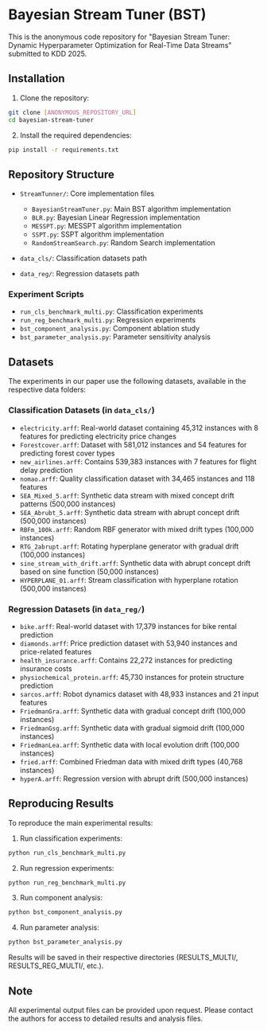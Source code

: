# Bayesian Stream Tuner (BST)

This is the anonymous code repository for "Bayesian Stream Tuner: Dynamic Hyperparameter Optimization for Real-Time Data Streams" submitted to KDD 2025.

## Installation

1. Clone the repository:
```bash
git clone [ANONYMOUS_REPOSITORY_URL]
cd bayesian-stream-tuner
```

2. Install the required dependencies:
```bash
pip install -r requirements.txt
```

## Repository Structure

- `StreamTunner/`: Core implementation files
  - `BayesianStreamTuner.py`: Main BST algorithm implementation
  - `BLR.py`: Bayesian Linear Regression implementation
  - `MESSPT.py`: MESSPT algorithm implementation
  - `SSPT.py`: SSPT algorithm implementation
  - `RandomStreamSearch.py`: Random Search implementation

- `data_cls/`: Classification datasets path
- `data_reg/`: Regression datasets path

### Experiment Scripts
- `run_cls_benchmark_multi.py`: Classification experiments
- `run_reg_benchmark_multi.py`: Regression experiments
- `bst_component_analysis.py`: Component ablation study
- `bst_parameter_analysis.py`: Parameter sensitivity analysis

## Datasets

The experiments in our paper use the following datasets, available in the respective data folders:

### Classification Datasets (in `data_cls/`)
- `electricity.arff`: Real-world dataset containing 45,312 instances with 8 features for predicting electricity price changes
- `Forestcover.arff`: Dataset with 581,012 instances and 54 features for predicting forest cover types
- `new_airlines.arff`: Contains 539,383 instances with 7 features for flight delay prediction
- `nomao.arff`: Quality classification dataset with 34,465 instances and 118 features
- `SEA_Mixed_5.arff`: Synthetic data stream with mixed concept drift patterns (500,000 instances)
- `SEA_Abrubt_5.arff`: Synthetic data stream with abrupt concept drift (500,000 instances)
- `RBFm_100k.arff`: Random RBF generator with mixed drift types (100,000 instances)
- `RTG_2abrupt.arff`: Rotating hyperplane generator with gradual drift (100,000 instances)
- `sine_stream_with_drift.arff`: Synthetic data with abrupt concept drift based on sine function (50,000 instances)
- `HYPERPLANE_01.arff`: Stream classification with hyperplane rotation (500,000 instances)

### Regression Datasets (in `data_reg/`)
- `bike.arff`: Real-world dataset with 17,379 instances for bike rental prediction
- `diamonds.arff`: Price prediction dataset with 53,940 instances and price-related features
- `health_insurance.arff`: Contains 22,272 instances for predicting insurance costs
- `physiochemical_protein.arff`: 45,730 instances for protein structure prediction
- `sarcos.arff`: Robot dynamics dataset with 48,933 instances and 21 input features
- `FriedmanGra.arff`: Synthetic data with gradual concept drift (100,000 instances)
- `FriedmanGsg.arff`: Synthetic data with gradual sigmoid drift (100,000 instances)
- `FriedmanLea.arff`: Synthetic data with local evolution drift (100,000 instances)
- `fried.arff`: Combined Friedman data with mixed drift types (40,768 instances)
- `hyperA.arff`: Regression version with abrupt drift (500,000 instances)

## Reproducing Results

To reproduce the main experimental results:

1. Run classification experiments:
```bash
python run_cls_benchmark_multi.py
```

2. Run regression experiments:
```bash
python run_reg_benchmark_multi.py
```

3. Run component analysis:
```bash
python bst_component_analysis.py
```

4. Run parameter analysis:
```bash
python bst_parameter_analysis.py
```

Results will be saved in their respective directories (RESULTS_MULTI/, RESULTS_REG_MULTI/, etc.).

## Note
All experimental output files can be provided upon request. Please contact the authors for access to detailed results and analysis files.

